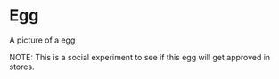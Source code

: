 # Egg
A picture of a egg

NOTE: This is a social experiment to see if this egg will get approved in stores.
